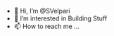 - 👋 Hi, I’m @SVelpari
- 👀 I’m interested in Building Stuff
- 📫 How to reach me ...

<!---
SVelpari/SVelpari is a ✨ special ✨ repository because its `README.md` (this file) appears on your GitHub profile.
You can click the Preview link to take a look at your changes.
--->
